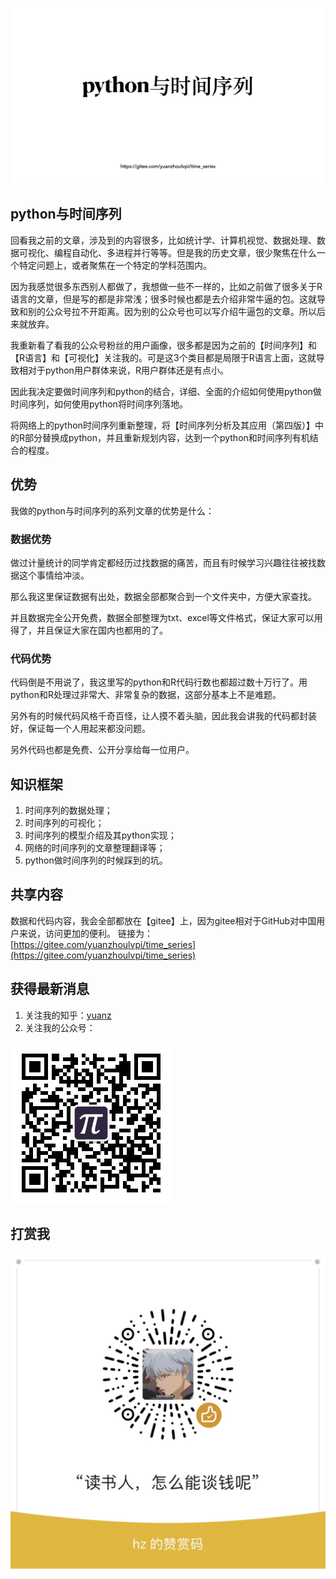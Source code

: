 
![](images/python_timeseries.png)

## python与时间序列

回看我之前的文章，涉及到的内容很多，比如统计学、计算机视觉、数据处理、数据可视化、编程自动化、多进程并行等等。但是我的历史文章，很少聚焦在什么一个特定问题上，或者聚焦在一个特定的学科范围内。

因为我感觉很多东西别人都做了，我想做一些不一样的，比如之前做了很多关于R语言的文章，但是写的都是非常浅；很多时候也都是去介绍非常牛逼的包。这就导致和别的公众号拉不开距离。因为别的公众号也可以写介绍牛逼包的文章。所以后来就放弃。

我重新看了看我的公众号粉丝的用户画像，很多都是因为之前的【时间序列】和【R语言】和【可视化】关注我的。可是这3个类目都是局限于R语言上面，这就导致相对于python用户群体来说，R用户群体还是有点小。

因此我决定要做时间序列和python的结合，详细、全面的介绍如何使用python做时间序列，如何使用python将时间序列落地。

将网络上的python时间序列重新整理，将【时间序列分析及其应用（第四版）】中的R部分替换成python，并且重新规划内容，达到一个python和时间序列有机结合的程度。



## 优势

我做的python与时间序列的系列文章的优势是什么：

### 数据优势

做过计量统计的同学肯定都经历过找数据的痛苦，而且有时候学习兴趣往往被找数据这个事情给冲淡。

那么我这里保证数据有出处，数据全部都聚合到一个文件夹中，方便大家查找。

并且数据完全公开免费，数据全部整理为txt、excel等文件格式，保证大家可以用得了，并且保证大家在国内也都用的了。

### 代码优势

代码倒是不用说了，我这里写的python和R代码行数也都超过数十万行了。用python和R处理过非常大、非常复杂的数据，这部分基本上不是难题。

另外有的时候代码风格千奇百怪，让人摸不着头脑，因此我会讲我的代码都封装好，保证每一个人用起来都没问题。

另外代码也都是免费、公开分享给每一位用户。


## 知识框架

1. 时间序列的数据处理；
2. 时间序列的可视化；
3. 时间序列的模型介绍及其python实现；
4. 网络的时间序列的文章整理翻译等；
5. python做时间序列的时候踩到的坑。


## 共享内容

数据和代码内容，我会全部都放在【gitee】上，因为gitee相对于GitHub对中国用户来说，访问更加的便利。
链接为：[https://gitee.com/yuanzhoulvpi/time_series](https://gitee.com/yuanzhoulvpi/time_series)

## 获得最新消息

1. 关注我的知乎：[yuanz](https://www.zhihu.com/people/fa-fa-1-94)
2. 关注我的公众号：
<!-- <div >    
<img height="40%" src="https://gitee.com/yuanzhoulvpi/time_series/raw/master/images/pypi公众号.jpg" width="50%"/>
</div> -->
![](images/pypi%E5%85%AC%E4%BC%97%E5%8F%B7.jpg)

## 打赏我
<!-- <div>    
<img height="40%" src="https://gitee.com/yuanzhoulvpi/time_series/raw/master/images/zs_myself.JPG" width="50%"/>
</div> -->

![](images/zs_myself.JPG)

